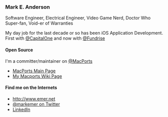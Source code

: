 ### Mark E. Anderson
Software Engineer, Electrical Engineer, Video Game Nerd, Doctor Who Super-fan, Void-er of Warranties

My day job for the last decade or so has been iOS Application Development.
First with [@CapitalOne](https://github.com/capitalone) and now with [@Fundrise](https://github.com/fundrise)

#### Open Source
I'm a committer/maintainer on [@MacPorts](https://github.com/macports)
* [MacPorts Main Page](https://www.macports.org/)
* [My Macports Wiki Page](https://trac.macports.org/wiki/mark)


#### Find me on the Internets
* http://www.emer.net
* [@markemer on Twitter](https://www.twitter.com/markemer)
* [LinkedIn](https://www.linkedin.com/in/markemer)
